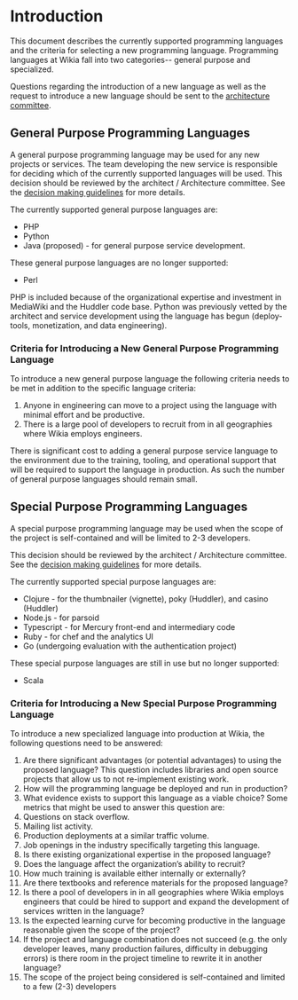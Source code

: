 # Introduction

This document describes the currently supported programming languages and the
criteria for selecting a new programming language. Programming languages at
Wikia fall into two categories-- general purpose and specialized.

Questions regarding the introduction of a new language as well as the request to
introduce a new language should be sent to the [architecture
committee](https://one.wikia-inc.com/wiki/Engineering/Architecture_Committee).

## General Purpose Programming Languages

A general purpose programming language may be used for any new projects or
services. The team developing the new service is responsible for deciding which
of the currently supported languages will be used. This decision should be
reviewed by the architect / Architecture committee. See the [decision making
guidelines](https://docs.google.com/a/wikia-inc.com/document/d/10NUUnGgdi8redDZbNn3XU3d4rPvwGy8tqDhqNo_mqCg/edit#heading=h.yfbk5ojzb4k3)
for more details.

The currently supported general purpose languages are:

 * PHP
 * Python
 * Java (proposed) - for general purpose service development.

These general purpose languages are no longer supported:

 * Perl

PHP is included because of the organizational expertise and investment in
MediaWiki and the Huddler code base. Python was previously vetted by the
architect and service development using the language has begun (deploy-tools,
monetization, and data engineering).

### Criteria for Introducing a New General Purpose Programming Language

To introduce a new general purpose language the following criteria needs to be
met in addition to the specific language criteria:

 1. Anyone in engineering can move to a project using the language with minimal
    effort and be productive.
 2. There is a large pool of developers to recruit from in all geographies where
    Wikia employs engineers.

There is significant cost to adding a general purpose service language to the
environment due to the training, tooling, and operational support that will be
required to support the language in production. As such the number of general
purpose languages should remain small.


## Special Purpose Programming Languages

A special purpose programming language may be used when the scope of the project
is self-contained and will be limited to 2-3 developers.

This decision should be reviewed by the architect / Architecture committee. See
the [decision making
guidelines](https://docs.google.com/a/wikia-inc.com/document/d/10NUUnGgdi8redDZbNn3XU3d4rPvwGy8tqDhqNo_mqCg/edit#heading=h.yfbk5ojzb4k3)
for more details.

The currently supported special purpose languages are:

 * Clojure - for the thumbnailer (vignette), poky (Huddler), and casino (Huddler)
 * Node.js - for parsoid
 * Typescript - for Mercury front-end and intermediary code
 * Ruby - for chef and the analytics UI
 * Go (undergoing evaluation with the authentication project)

These special purpose languages are still in use but no longer supported:

 * Scala

### Criteria for Introducing a New Special Purpose Programming Language

To introduce a new specialized language into production at Wikia, the following
questions need to be answered:

 1. Are there significant advantages (or potential advantages) to using the proposed
     language? This question includes libraries and open source projects that allow
     us to not re-implement existing work.
 2. How will the programming language be deployed and run in production?
 3. What evidence exists to support this language as a viable choice? Some metrics
    that might be used to answer this question are:
  1. Questions on stack overflow.
  2. Mailing list activity.
  3. Production deployments at a similar traffic volume.
  4. Job openings in the industry specifically targeting this language.
 4. Is there existing organizational expertise in the proposed language?
 5. Does the language affect the organization’s ability to recruit?
 6. How much training is available either internally or externally?
 7. Are there textbooks and reference materials for the proposed language?
 8. Is there a pool of developers in in all geographies where Wikia employs
    engineers that could be hired to support and expand the development of services
    written in the language?
 9. Is the expected learning curve for becoming productive in the language
    reasonable given the scope of the project?
 10. If the project and language combination does not succeed (e.g. the only
     developer leaves, many production failures, difficulty in debugging errors) is
     there room in the project timeline to rewrite it in another language?
 11. The scope of the project being considered is self-contained and limited to a few
     (2-3) developers
